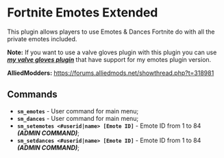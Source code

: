 # Fortnite Emotes Extended

This plugin allows players to use Emotes & Dances Fortnite do with all the private emotes included.

**Note:** If you want to use a valve gloves plugin with this plugin you can use ***[my valve gloves plugin](https://github.com/Franc1sco/Franug-CSGO-Gloves)*** that have support for my emotes plugin version.

**AlliedModders:** https://forums.alliedmods.net/showthread.php?t=318981

## Commands
- **`sm_emotes`** - User command for main menu;
- **`sm_dances`** - User command for main menu;
- **`sm_setemotes <#userid|name> [Emote ID]`** - Emote ID from 1 to 84 ***(ADMIN COMMAND)***;
- **`sm_setdances <#userid|name> [Emote ID]`** - Emote ID from 1 to 84 ***(ADMIN COMMAND)***;
